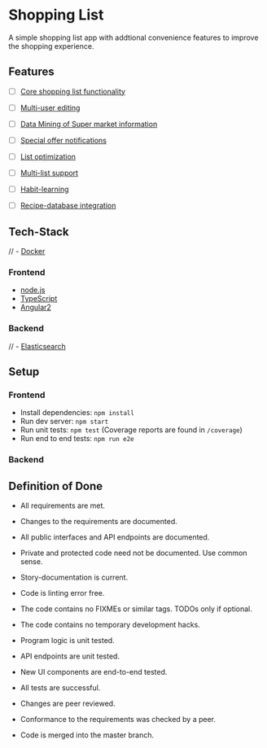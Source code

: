 # Shopping List
A simple shopping list app with addtional convenience features to improve the shopping experience.

## Features
- [ ] [Core shopping list functionality](https://github.com/riedmaph/einkaufsliste/milestone/1)
- [ ] [Multi-user editing](https://github.com/riedmaph/einkaufsliste/milestone/2)
- [ ] [Data Mining of Super market information](https://github.com/riedmaph/einkaufsliste/milestone/3)
- [ ] [Special offer notifications](https://github.com/riedmaph/einkaufsliste/milestone/4)
- [ ] [List optimization](https://github.com/riedmaph/einkaufsliste/milestone/5)
- [ ] [Multi-list support](https://github.com/riedmaph/einkaufsliste/milestone/7)
- [ ] [Habit-learning](https://github.com/riedmaph/einkaufsliste/milestone/6)
- [ ] [Recipe-database integration](https://github.com/riedmaph/einkaufsliste/milestone/8)


## Tech-Stack
// - [Docker](https://www.docker.com/)
### Frontend
- [node.js](https://nodejs.org/)
- [TypeScript](https://www.typescriptlang.org)
- [Angular2](https://angular.io)

### Backend
// - [Elasticsearch](...)


## Setup
### Frontend
- Install dependencies: `npm install`
- Run dev server: `npm start`
- Run unit tests: `npm test` (Coverage reports are found in `/coverage`)
- Run end to end tests: `npm run e2e`
### Backend


## Definition of Done
- All requirements are met.

- Changes to the requirements are documented.
- All public interfaces and API endpoints are documented.
- Private and protected code need not be documented. Use common sense.
- Story-documentation is current.

- Code is linting error free.
- The code contains no FIXMEs or similar tags. TODOs only if optional.
- The code contains no temporary development hacks.

- Program logic is unit tested.
- API endpoints are unit tested.
- New UI components are end-to-end tested.
- All tests are successful.

- Changes are peer reviewed.
- Conformance to the requirements was checked by a peer.
- Code is merged into the master branch.
